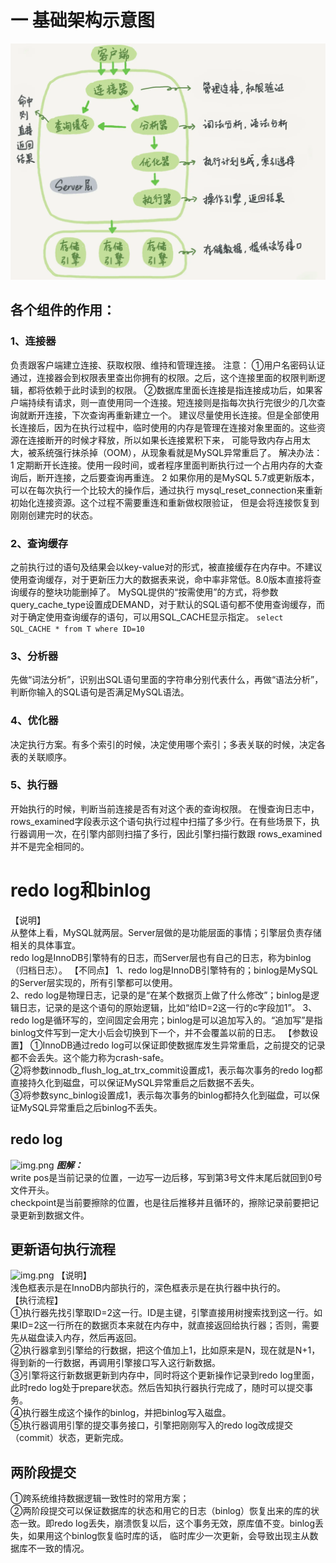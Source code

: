 # 一 基础架构示意图

![img.png](images/mysql基础架构.png)

## 各个组件的作用：

### 1、连接器

负责跟客户端建立连接、获取权限、维持和管理连接。 注意： ①用户名密码认证通过，连接器会到权限表里查出你拥有的权限。之后，这个连接里面的权限判断逻辑，都将依赖于此时读到的权限。
②数据库里面长连接是指连接成功后，如果客户端持续有请求，则一直使用同一个连接。短连接则是指每次执行完很少的几次查询就断开连接，下次查询再重新建立一个。
建议尽量使用长连接。但是全部使用长连接后，因为在执行过程中，临时使用的内存是管理在连接对象里面的。这些资源在连接断开的时候才释放，所以如果长连接累积下来， 可能导致内存占用太大，被系统强行抹杀掉（OOM），从现象看就是MySQL异常重启了。
解决办法： 1 定期断开长连接。使用一段时间，或者程序里面判断执行过一个占用内存的大查询后，断开连接，之后要查询再重连。 2 如果你用的是MySQL 5.7或更新版本，可以在每次执行一个比较大的操作后，通过执行
mysql_reset_connection来重新初始化连接资源。这个过程不需要重连和重新做权限验证， 但是会将连接恢复到刚刚创建完时的状态。

### 2、查询缓存

之前执行过的语句及结果会以key-value对的形式，被直接缓存在内存中。不建议使用查询缓存，对于更新压力大的数据表来说，命中率非常低。8.0版本直接将查询缓存的整块功能删掉了。
MySQL提供的“按需使用”的方式，将参数query_cache_type设置成DEMAND，对于默认的SQL语句都不使用查询缓存，而对于确定使用查询缓存的语句，可以用SQL_CACHE显示指定。
```select SQL_CACHE * from T where ID=10```

### 3、分析器

先做“词法分析”，识别出SQL语句里面的字符串分别代表什么，再做“语法分析”，判断你输入的SQL语句是否满足MySQL语法。

### 4、优化器

决定执行方案。有多个索引的时候，决定使用哪个索引；多表关联的时候，决定各表的关联顺序。

### 5、执行器

开始执行的时候，判断当前连接是否有对这个表的查询权限。 在慢查询日志中，rows_examined字段表示这个语句执行过程中扫描了多少行。在有些场景下，执行器调用一次，在引擎内部则扫描了多行，因此引擎扫描行数跟
rows_examined并不是完全相同的。

# redo log和binlog

【说明】  
从整体上看，MySQL就两层。Server层做的是功能层面的事情；引擎层负责存储相关的具体事宜。  
redo log是InnoDB引擎特有的日志，而Server层也有自己的日志，称为binlog（归档日志）。 【不同点】 1、redo log是InnoDB引擎特有的；binlog是MySQL的Server层实现的，所有引擎都可以使用。  
2、redo log是物理日志，记录的是“在某个数据页上做了什么修改”；binlog是逻辑日志，记录的是这个语句的原始逻辑，比如“给ID=2这一行的c字段加1”。 3、redo
log是循环写的，空间固定会用完；binlog是可以追加写入的。“追加写”是指binlog文件写到一定大小后会切换到下一个，并不会覆盖以前的日志。 【参数设置】 ①InnoDB通过redo
log可以保证即使数据库发生异常重启，之前提交的记录都不会丢失。这个能力称为crash-safe。  
②将参数innodb_flush_log_at_trx_commit设置成1，表示每次事务的redo log都直接持久化到磁盘，可以保证MySQL异常重启之后数据不丢失。  
③将参数sync_binlog设置成1，表示每次事务的binlog都持久化到磁盘，可以保证MySQL异常重启之后binlog不丢失。

## redo log

![img.png](images/redolog日志图.png)
***图解：***  
write pos是当前记录的位置，一边写一边后移，写到第3号文件末尾后就回到0号文件开头。  
checkpoint是当前要擦除的位置，也是往后推移并且循环的，擦除记录前要把记录更新到数据文件。

## 更新语句执行流程

![img.png](images/mysql更新语句执行流程.png)
【说明】  
浅色框表示是在InnoDB内部执行的，深色框表示是在执行器中执行的。  
【执行流程】  
①执行器先找引擎取ID=2这一行。ID是主键，引擎直接用树搜索找到这一行。如果ID=2这一行所在的数据页本来就在内存中，就直接返回给执行器；否则，需要先从磁盘读入内存，然后再返回。  
②执行器拿到引擎给的行数据，把这个值加上1，比如原来是N，现在就是N+1，得到新的一行数据，再调用引擎接口写入这行新数据。  
③引擎将这行新数据更新到内存中，同时将这个更新操作记录到redo log里面，此时redo log处于prepare状态。然后告知执行器执行完成了，随时可以提交事务。  
④执行器生成这个操作的binlog，并把binlog写入磁盘。  
⑤执行器调用引擎的提交事务接口，引擎把刚刚写入的redo log改成提交（commit）状态，更新完成。

## 两阶段提交

①跨系统维持数据逻辑一致性时的常用方案；  
②两阶段提交可以保证数据库的状态和用它的日志（binlog）恢复出来的库的状态一致。即redo log丢失，崩溃恢复以后，这个事务无效，原库值不变。binlog丢失，如果用这个binlog恢复临时库的话，
临时库少一次更新，会导致出现主从数据库不一致的情况。


